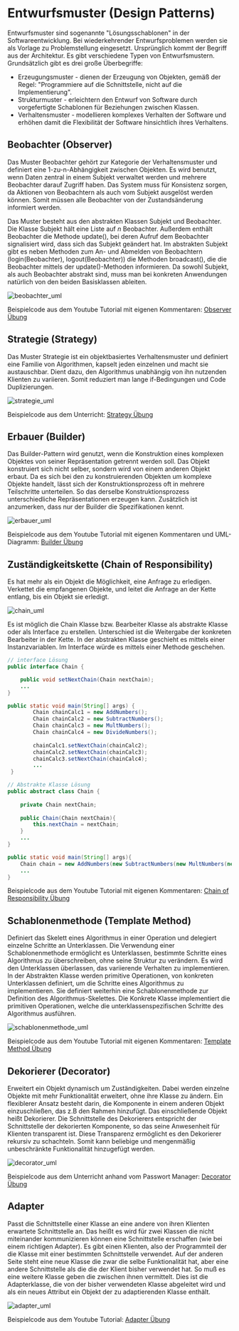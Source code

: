 # Entwurfsmuster (Design Patterns)

Entwurfsmuster sind sogenannte "Lösungsschablonen" in der Softwareentwicklung. Bei wiederkehrender Entwurfsproblemen werden sie als Vorlage zu Problemstellung eingesetzt. Ursprünglich kommt der Begriff aus der Architektur. Es gibt verschiedene Typen von Entwurfsmustern. Grundsätzlich gibt es drei große Überbegriffe: 

* Erzeugungsmuster - dienen der Erzeugung von Objekten, gemäß der Regel: "Programmiere auf die Schnittstelle, nicht auf die Implementierung". 
* Strukturmuster - erleichtern den Entwurf von Software durch vorgefertigte Schablonen für Beziehungen zwischen Klassen. 
* Verhaltensmuster - modellieren komplexes Verhalten der Software und erhöhen damit die Flexibilität der Software hinsichtlich ihres Verhaltens. 

## Beobachter (Observer) 

Das Muster Beobachter gehört zur Kategorie der Verhaltensmuster und definiert eine 1-zu-n-Abhängigkeit zwischen Objekten. Es wird benutzt, wenn Daten zentral in einem Subjekt verwaltet werden und mehrere Beobachter darauf Zugriff haben. Das System muss für Konsistenz sorgen, da Aktionen von Beobachtern als auch vom Subjekt ausgelöst werden können. Somit müssen alle Beobachter von der Zustandsänderung informiert werden. 

Das Muster besteht aus den abstrakten Klassen Subjekt und Beobachter. Die Klasse Subjekt hält eine Liste auf *n* Beobachter. Außerdem enthält Beobachter die Methode update(), bei deren Aufruf dem Beobachter signalisiert wird, dass sich das Subjekt geändert hat. Im abstrakten Subjekt gibt es neben Methoden zum An- und Abmelden von Beobachtern (login(Beobachter), logout(Beobachter)) die Methoden broadcast(), die die Beobachter mittels der update()-Methoden informieren.
Da sowohl Subjekt, als auch Beobachter abstrakt sind, muss man bei konkreten Anwendungen natürlich von den beiden Basisklassen ableiten. 

![beobachter_uml](images/beobachter_uml.png)

Beispielcode aus dem Youtube Tutorial mit eigenen Kommentaren: [Observer Übung](Observer_Uebung)

## Strategie (Strategy)

Das Muster Strategie ist ein objektbasiertes Verhaltensmuster und definiert eine Familie von Algorithmen, kapselt jeden einzelnen und macht sie austauschbar. Dient dazu, den Algorithmus unabhängig von ihn nutzenden Klienten zu variieren. Somit reduziert man lange if-Bedingungen und Code Duplizierungen. 

![strategie_uml](images/strategie_uml.png)

Beispielcode aus dem Unterricht: [Strategy Übung](Strategy_Uebung)

## Erbauer (Builder)

Das Builder-Pattern wird genutzt, wenn die Konstruktion eines komplexen Objektes von seiner Repräsentation getrennt werden soll. Das Objekt konstruiert sich nicht selber, sondern wird von einem anderen Objekt erbaut. Da es sich bei den zu konstruierenden Objekten um komplexe Objekte handelt, lässt sich der Konstruktionsprozess oft in mehrere Teilschritte unterteilen. So das derselbe Konstruktionsprozess unterschiedliche Repräsentationen erzeugen kann. Zusätzlich ist anzumerken, dass nur der Builder die Spezifikationen kennt.

![erbauer_uml](images/erbauer_uml.png)

Beispielcode aus dem Youtube Tutorial mit eigenen Kommentaren und UML-Diagramm: [Builder Übung](Builder_Uebung)

## Zuständigkeitskette (Chain of Responsibility)

Es hat mehr als ein Objekt die Möglichkeit, eine Anfrage zu erledigen. Verkettet die empfangenen Objekte, und leitet die Anfrage an der Kette entlang, bis ein Objekt sie erledigt.

![chain_uml](images/chain_uml.png)

Es ist möglich die Chain Klasse bzw. Bearbeiter Klasse als abstrakte Klasse oder als Interface zu erstellen. Unterschied ist die Weitergabe der konkreten Bearbeiter in der Kette. In der abstrakten Klasse geschieht es mittels einer Instanzvariablen. Im Interface würde es mittels einer Methode geschehen.

```java
// interface Lösung
public interface Chain {

    public void setNextChain(Chain nextChain);
    ...
}

public static void main(String[] args) {
        Chain chainCalc1 = new AddNumbers();
        Chain chainCalc2 = new SubtractNumbers();
        Chain chainCalc3 = new MultNumbers();
        Chain chainCalc4 = new DivideNumbers();
     
        chainCalc1.setNextChain(chainCalc2);
        chainCalc2.setNextChain(chainCalc3);
        chainCalc3.setNextChain(chainCalc4);
        ...
 }

// Abstrakte Klasse Lösung
public abstract class Chain {
    
    private Chain nextChain;
    
    public Chain(Chain nextChain){
        this.nextChain = nextChain;
    }
    ...
}

public static void main(String[] args){
    Chain chain = new AddNumbers(new SubtractNumbers(new MultNumbers(new DivideNumbers(null))));
    ...
}

```

Beispielcode aus dem Youtube Tutorial mit eigenen Kommentaren: [Chain of Responsibility Übung](Chain_of_Responsibility_Uebung)

## Schablonenmethode (Template Method)

Definiert das Skelett eines Algorithmus in einer Operation und delegiert einzelne Schritte an Unterklassen. Die Verwendung einer Schablonenmethode ermöglicht es Unterklassen, bestimmte Schritte eines Algorithmus zu überschreiben, ohne seine Struktur zu verändern. Es wird den Unterklassen überlassen, das variierende Verhalten zu implementieren. In der Abstrakten Klasse werden primitive Operationen, von konkreten Unterklassen definiert, um die Schritte eines Algorithmus zu implementieren. Sie definiert weiterhin eine Schablonenmethode zur Definition des Algorithmus-Skelettes. Die Konkrete Klasse implementiert die primitiven Operationen, welche die unterklassenspezifischen Schritte des Algorithmus ausführen.

![schablonenmethode_uml](images/schablonenmethode_uml.png)

Beispielcode aus dem Youtube Tutorial mit eigenen Kommentaren: [Template Method Übung](Template_Method_Uebung)

## Dekorierer (Decorator)

Erweitert ein Objekt dynamisch um Zuständigkeiten. Dabei werden einzelne Objekte mit mehr Funktionalität erweitert, ohne ihre Klasse zu ändern. Ein flexiblerer Ansatz besteht darin, die Komponente in einem anderen Objekt einzuschließen, das z.B den Rahmen hinzufügt. Das einschließende Objekt heißt Dekorierer. Die Schnittstelle des Dekorierers entspricht der Schnittstelle der dekorierten Komponente, so das seine Anwesenheit für Klienten transparent ist. Diese Transparenz ermöglicht es den Dekorierer rekursiv zu schachteln. Somit kann beliebige und mengenmäßig unbeschränkte Funktionalität hinzugefügt werden.

![decorator_uml](images/decorator_uml.png)

Beispielcode aus dem Unterricht anhand vom Passwort Manager: [Decorator Übung](Decorator_Uebung)

 ## Adapter

Passt die Schnittstelle einer Klasse an eine andere von ihren Klienten erwartete Schnittstelle an. Das heißt es wird für zwei Klassen die nicht miteinander kommunizieren können eine Schnittstelle erschaffen (wie bei einem richtigen Adapter). Es gibt einen Klienten, also der Programmteil der die Klasse mit einer bestimmten Schnittstelle verwendet. Auf der anderen Seite steht eine neue Klasse die zwar die selbe Funktionalität hat, aber eine andere Schnittstelle als die die der Klient bisher verwendet hat. So muß es eine weitere Klasse geben die zwischen ihnen vermittelt. Dies ist die Adapterklasse, die von der bisher verwendeten Klasse abgeleitet wird und als ein neues Attribut ein Objekt der zu adaptierenden Klasse enthält.

![adapter_uml](images/adapter_uml.png)

Beispielcode aus dem Youtube Tutorial: [Adapter Übung](Adapter_Uebung)
